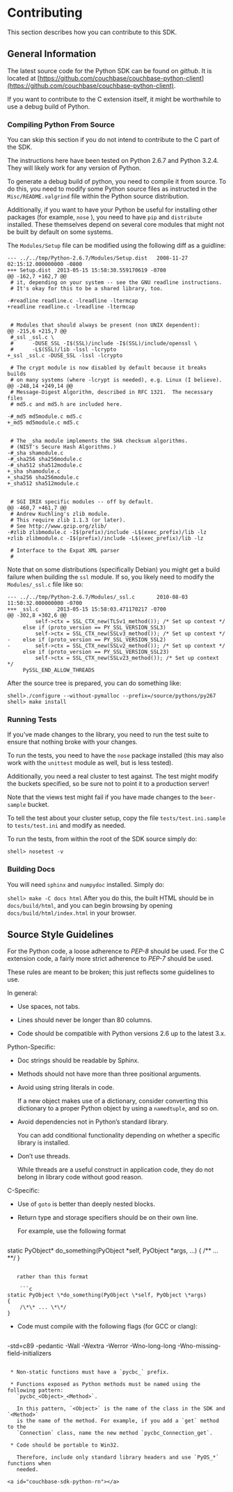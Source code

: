 <a id="_contributing"></a>

# Contributing

This section describes how you can contribute to this SDK.

<a id="_general_information"></a>

## General Information

The latest source code for the Python SDK can be found on *github*. It is
located at
[https://github.com/couchbase/couchbase-python-client](https://github.com/couchbase/couchbase-python-client).

If you want to contribute to the C extension itself, it might be worthwhile to
use a debug build of Python.

<a id="_compiling_python_from_source"></a>

### Compiling Python From Source

You can skip this section if you do not intend to contribute to the C part of
the SDK.

The instructions here have been tested on Python 2.6.7 and Python 3.2.4. They
will likely work for any version of Python.

To generate a debug build of python, you need to compile it from source. To do
this, you need to modify some Python source files as instructed in the
`Misc/README.valgrind` file within the Python source distribution.

Additionally, if you want to have your Python be useful for installing other
packages (for example, `nose` ), you need to have `pip` and `distribute`
installed. These themselves depend on several core modules that might not be
built by default on some systems.

The `Modules/Setup` file can be modified using the following diff as a guidline:


```
--- ../../tmp/Python-2.6.7/Modules/Setup.dist   2008-11-27 02:15:12.000000000 -0800
+++ Setup.dist  2013-05-15 15:58:30.559170619 -0700
@@ -162,7 +162,7 @@
 # it, depending on your system -- see the GNU readline instructions.
 # It's okay for this to be a shared library, too.

-#readline readline.c -lreadline -ltermcap
+readline readline.c -lreadline -ltermcap


 # Modules that should always be present (non UNIX dependent):
@@ -215,6 +215,7 @@
 #_ssl _ssl.c \
 #      -DUSE_SSL -I$(SSL)/include -I$(SSL)/include/openssl \
 #      -L$(SSL)/lib -lssl -lcrypto
+_ssl _ssl.c -DUSE_SSL -lssl -lcrypto

 # The crypt module is now disabled by default because it breaks builds
 # on many systems (where -lcrypt is needed), e.g. Linux (I believe).
@@ -248,14 +249,14 @@
 # Message-Digest Algorithm, described in RFC 1321.  The necessary files
 # md5.c and md5.h are included here.

-#_md5 md5module.c md5.c
+_md5 md5module.c md5.c


 # The _sha module implements the SHA checksum algorithms.
 # (NIST's Secure Hash Algorithms.)
-#_sha shamodule.c
-#_sha256 sha256module.c
-#_sha512 sha512module.c
+_sha shamodule.c
+_sha256 sha256module.c
+_sha512 sha512module.c


 # SGI IRIX specific modules -- off by default.
@@ -460,7 +461,7 @@
 # Andrew Kuchling's zlib module.
 # This require zlib 1.1.3 (or later).
 # See http://www.gzip.org/zlib/
-#zlib zlibmodule.c -I$(prefix)/include -L$(exec_prefix)/lib -lz
+zlib zlibmodule.c -I$(prefix)/include -L$(exec_prefix)/lib -lz

 # Interface to the Expat XML parser
 #
```

Note that on some distributions (specifically Debian) you might get a build
failure when building the `ssl` module. If so, you likely need to modify the
`Modules/_ssl.c` file like so:


```
--- ../../tmp/Python-2.6.7/Modules/_ssl.c       2010-08-03 11:50:32.000000000 -0700
+++ _ssl.c      2013-05-15 15:58:03.471170217 -0700
@@ -302,8 +302,6 @@
         self->ctx = SSL_CTX_new(TLSv1_method()); /* Set up context */
     else if (proto_version == PY_SSL_VERSION_SSL3)
         self->ctx = SSL_CTX_new(SSLv3_method()); /* Set up context */
-    else if (proto_version == PY_SSL_VERSION_SSL2)
-        self->ctx = SSL_CTX_new(SSLv2_method()); /* Set up context */
     else if (proto_version == PY_SSL_VERSION_SSL23)
         self->ctx = SSL_CTX_new(SSLv23_method()); /* Set up context */
     PySSL_END_ALLOW_THREADS
```

After the source tree is prepared, you can do something like:

`shell>./configure --without-pymalloc --prefix=/source/pythons/py267 shell> make
install`<a id="_running_tests"></a>

### Running Tests

If you’ve made changes to the library, you need to run the test suite to ensure
that nothing broke with your changes.

To run the tests, you need to have the `nose` package installed (this may also
work with the `unittest` module as well, but is less tested).

Additionally, you need a real cluster to test against. The test might modify the
buckets specified, so be sure not to point it to a production server!

Note that the views test might fail if you have made changes to the
`beer-sample` bucket.

To tell the test about your cluster setup, copy the file `tests/test.ini.sample`
to `tests/test.ini` and modify as needed.

To run the tests, from within the root of the SDK source simply do:

`shell> nosetest -v`<a id="_building_docs"></a>

### Building Docs

You will need `sphinx` and `numpydoc` installed. Simply do:

`shell> make -C docs html` After you do this, the built HTML should be in
`docs/build/html`, and you can begin browsing by opening
`docs/build/html/index.html` in your browser.

<a id="_source_style_guidelines"></a>

## Source Style Guidelines

For the Python code, a loose adherence to *PEP-8* should be used. For the C
extension code, a fairly more strict adherence to *PEP-7* should be used.

These rules are meant to be broken; this just reflects some guidelines to use.

In general:

 * Use spaces, not tabs.

 * Lines should never be longer than 80 columns.

 * Code should be compatible with Python versions 2.6 up to the latest 3.x.

Python-Specific:

 * Doc strings should be readable by Sphinx.

 * Methods should not have more than three positional arguments.

 * Avoid using string literals in code.

   If a new object makes use of a dictionary, consider converting this dictionary
   to a proper Python object by using a `namedtuple`, and so on.

 * Avoid dependencies not in Python’s standard library.

   You can add conditional functionality depending on whether a specific library is
   installed.

 * Don’t use threads.

   While threads are a useful construct in application code, they do not belong in
   library code without good reason.

C-Specific:

 * Use of `goto` is better than deeply nested blocks.

 * Return type and storage specifiers should be on their own line.

   For example, use the following format

    ```c
static PyObject\*
do_something(PyObject \*self, PyObject \*args, ...)
{
    /\*\* ... \*\*/
}
```

   rather than this format

    ```c
static PyObject \*do_something(PyObject \*self, PyObject \*args)
{
    /\*\* ... \*\*/
}
```

 * Code must compile with the following flags (for GCC or clang):

    ```
-std=c89 -pedantic -Wall -Wextra -Werror -Wno-long-long -Wno-missing-field-initializers
```

 * Non-static functions must have a `pycbc_` prefix.

 * Functions exposed as Python methods must be named using the following pattern:
   `pycbc_<Object>_<Method>`.

   In this pattern, `<Object>` is the name of the class in the SDK and `<Method>`
   is the name of the method. For example, if you add a `get` method to the
   `Connection` class, name the new method `pycbc_Connection_get`.

 * Code should be portable to Win32.

   Therefore, include only standard library headers and use `PyOS_*` functions when
   needed.

<a id="couchbase-sdk-python-rn"></a>
